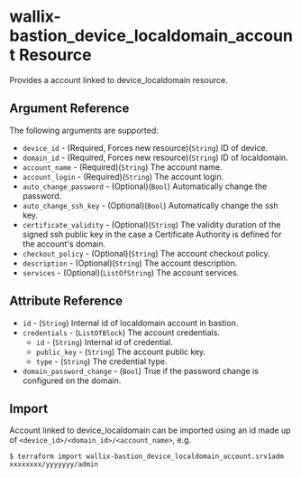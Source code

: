 # wallix-bastion_device_localdomain_account Resource

Provides a account linked to device_localdomain resource.

## Argument Reference

The following arguments are supported:

* `device_id` - (Required, Forces new resource)(`String`) ID of device.
* `domain_id` - (Required, Forces new resource)(`String`) ID of localdomain.
* `account_name` - (Required)(`String`) The account name.
* `account_login` - (Required)(`String`) The account login.
* `auto_change_password` - (Optional)(`Bool`) Automatically change the password.
* `auto_change_ssh_key` - (Optional)(`Bool`) Automatically change the ssh key.
* `certificate_validity` - (Optional)(`String`) The validity duration of the signed ssh public key in the case a Certificate Authority is defined for the account's domain.
* `checkout_policy` - (Optional)(`String`) The account checkout policy.
* `description` - (Optional)(`String`) The account description.
* `services` - (Optional)(`ListOfString`) The account services. 

## Attribute Reference

* `id` - (`String`) Internal id of localdomain account in bastion.
* `credentials` - (`ListOfBlock`) The account credentials.
  * `id` - (`String`) Internal id of credential.
  * `public_key` - (`String`) The account public key.
  * `type` - (`String`) The credential type.
* `domain_password_change` - (`Bool`) True if the password change is configured on the domain.


## Import

Account linked to device_localdomain can be imported using an id made up of `<device_id>/<domain_id>/<account_name>`, e.g.

```
$ terraform import wallix-bastion_device_localdomain_account.srv1adm xxxxxxxx/yyyyyyy/admin
```
